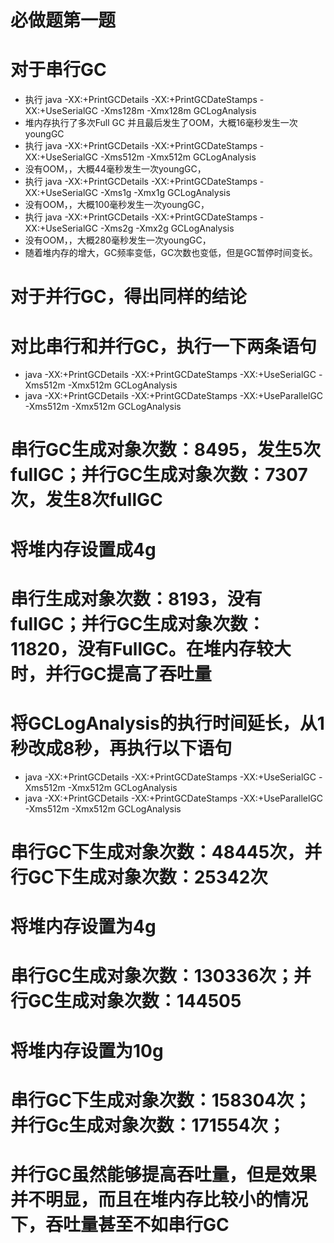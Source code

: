 # 必做题第一题
# 对于串行GC
- 执行 java -XX:+PrintGCDetails -XX:+PrintGCDateStamps -XX:+UseSerialGC -Xms128m -Xmx128m GCLogAnalysis
- 堆内存执行了多次Full GC 并且最后发生了OOM，大概16毫秒发生一次youngGC
- 执行 java -XX:+PrintGCDetails -XX:+PrintGCDateStamps -XX:+UseSerialGC -Xms512m -Xmx512m GCLogAnalysis
- 没有OOM，，大概44毫秒发生一次youngGC，
- 执行 java -XX:+PrintGCDetails -XX:+PrintGCDateStamps -XX:+UseSerialGC -Xms1g -Xmx1g GCLogAnalysis
- 没有OOM，，大概100毫秒发生一次youngGC，
- 执行 java -XX:+PrintGCDetails -XX:+PrintGCDateStamps -XX:+UseSerialGC -Xms2g -Xmx2g GCLogAnalysis
- 没有OOM，，大概280毫秒发生一次youngGC，
- 随着堆内存的增大，GC频率变低，GC次数也变低，但是GC暂停时间变长。

# 对于并行GC，得出同样的结论

# 对比串行和并行GC，执行一下两条语句
- java -XX:+PrintGCDetails -XX:+PrintGCDateStamps -XX:+UseSerialGC -Xms512m -Xmx512m GCLogAnalysis
- java -XX:+PrintGCDetails -XX:+PrintGCDateStamps -XX:+UseParallelGC -Xms512m -Xmx512m GCLogAnalysis
# 串行GC生成对象次数：8495，发生5次fullGC；并行GC生成对象次数：7307次，发生8次fullGC
# 将堆内存设置成4g
# 串行生成对象次数：8193，没有fullGC；并行GC生成对象次数：11820，没有FullGC。在堆内存较大时，并行GC提高了吞吐量
# 将GCLogAnalysis的执行时间延长，从1秒改成8秒，再执行以下语句
- java -XX:+PrintGCDetails -XX:+PrintGCDateStamps -XX:+UseSerialGC -Xms512m -Xmx512m GCLogAnalysis
- java -XX:+PrintGCDetails -XX:+PrintGCDateStamps -XX:+UseParallelGC -Xms512m -Xmx512m GCLogAnalysis
# 串行GC下生成对象次数：48445次，并行GC下生成对象次数：25342次
# 将堆内存设置为4g
# 串行GC生成对象次数：130336次；并行GC生成对象次数：144505
# 将堆内存设置为10g
# 串行GC下生成对象次数：158304次；并行Gc生成对象次数：171554次；
# 并行GC虽然能够提高吞吐量，但是效果并不明显，而且在堆内存比较小的情况下，吞吐量甚至不如串行GC



